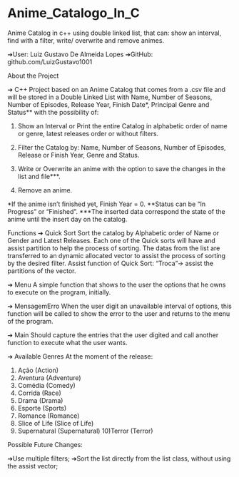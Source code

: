 # Anime_Catalogo_In_C
Anime Catalog in c++ using double linked list, that can: show an interval, find with a filter, write/ overwrite and remove animes.

➔User: Luiz Gustavo De Almeida Lopes
➔GitHub: github.com/LuizGustavo1001

About the Project

➔ C++ Project based on an Anime Catalog that comes from a
.csv file and will be stored in a Double Linked List with Name,
Number of Seasons, Number of Episodes, Release Year, Finish
Date*, Principal Genre and Status** with the possibility of:

1) Show an Interval or Print the entire Catalog in alphabetic
order of name or genre, latest releases order or without
filters.

2) Filter the Catalog by: Name, Number of Seasons, Number of
Episodes, Release or Finish Year, Genre and Status.

3) Write or Overwrite an anime with the option to save the
changes in the list and file***.

4) Remove an anime.
   
*If the anime isn’t finished yet, Finish Year = 0.
**Status can be “In Progress” or “Finished”.
***The inserted data correspond the state of the anime until the insert
day on the catalog.

Functions
➔ Quick Sort
Sort the catalog by Alphabetic order of Name or Gender and
Latest Releases.
Each one of the Quick sorts will have and assist partition to
help the process of sorting.
The datas from the list are transferred to an dynamic
allocated vector to assist the process of sorting by the desired filter.
Assist function of Quick Sort: “Troca”-> assist the partitions of
the vector.

➔ Menu
A simple function that shows to the user the options that he
owns to execute on the program, initially.

➔ MensagemErro
When the user digit an unavailable interval of options, this
function will be called to show the error to the user and
returns to the menu of the program.

➔ Main
Should capture the entries that the user digited and call
another function to execute what the user wants.

➔ Available Genres At the moment of the release:

1) Ação (Action)
2) Aventura (Adventure)
3) Comédia (Comedy)
4) Corrida (Race)
5) Drama (Drama)
6) Esporte (Sports)
7) Romance (Romance)
8) Slice of Life (Slice of Life)
9) Supernatural (Supernatural)
10)Terror (Terror)
   
Possible Future Changes:

➔Use multiple filters;
➔Sort the list directly from the list class, without using the
assist vector;
